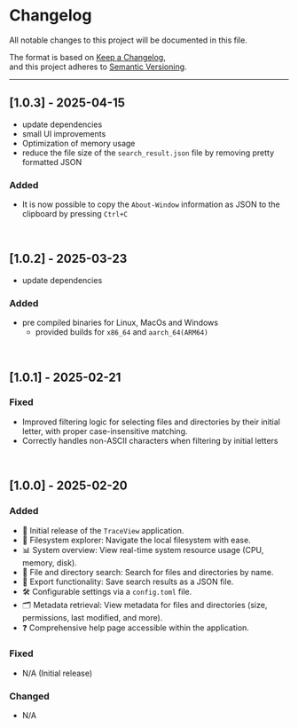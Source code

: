# Changelog

All notable changes to this project will be documented in this file.

The format is based on [Keep a Changelog](https://keepachangelog.com/en/1.0.0/),  
and this project adheres to [Semantic Versioning](https://semver.org/).

---

## [1.0.3] - 2025-04-15
- update dependencies
- small UI improvements
- Optimization of memory usage
- reduce the file size of the `search_result.json` file by removing pretty formatted JSON

### Added
- It is now possible to copy the `About-Window` information as JSON to the clipboard by pressing `Ctrl+C`
<br>


## [1.0.2] - 2025-03-23
- update dependencies

### Added
- pre compiled binaries for Linux, MacOs and Windows
  - provided builds for `x86_64` and `aarch_64(ARM64)`
<br>


## [1.0.1] - 2025-02-21
### Fixed
- Improved filtering logic for selecting files and directories by their initial letter, with proper case-insensitive matching.
- Correctly handles non-ASCII characters when filtering by initial letters
<br>


## [1.0.0] - 2025-02-20
### Added
- 🚀 Initial release of the `TraceView` application.
- 📂 Filesystem explorer: Navigate the local filesystem with ease.
- 📊 System overview: View real-time system resource usage (CPU, memory, disk).
- 🔎 File and directory search: Search for files and directories by name.
- 📝 Export functionality: Save search results as a JSON file.
- 🛠️ Configurable settings via a `config.toml` file.
- 🗂️ Metadata retrieval: View metadata for files and directories (size, permissions, last modified, and more).
- ❓ Comprehensive help page accessible within the application.

### Fixed
- N/A (Initial release)

### Changed
- N/A
